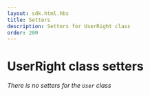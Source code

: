 ```yaml
---
layout: sdk.html.hbs
title: Setters
description: Setters for UserRight class
order: 200
---
```


# UserRight class setters

*There is no setters for the `User` class*
